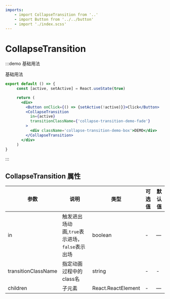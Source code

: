 ```yaml
---
imports:
    - import CollapseTransition from '..'
    - import Button from '../../button'
    - import './index.scss'
---
```


# CollapseTransition

:::demo 基础用法

基础用法

```jsx
export default () => {
     const [active, setActive] = React.useState(true)

     return (
       <div>
         <Button onClick={() => {setActive(!active)}}>Click</Button>
         <CollapseTransition
           in={active}
           transitionClassName={'collapse-transition-demo-fade'}
         >
           <div className='collapse-transition-demo-box'>DEMO</div>
         </CollapseTransition>
       </div>
     )
}

```

:::

## CollapseTransition 属性

| 参数   | 说明                                       | 类型            | 可选值 | 默认值 |
| ------ | ------------------------------------------ | --------------- | ------ | ------ |
| in   | 触发进出场动画,`true`表示进场，`false`表示出场 | boolean | -   | —      |
| transitionClassName | 指定动画过程中的class名            | string  | -  | -|
| children   | 子元素            | React.ReactElement | -   | —      |
